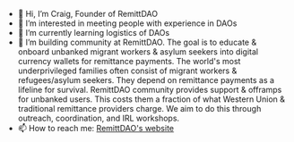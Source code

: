 - 👋 Hi, I’m Craig, Founder of RemittDAO
- 👀 I’m interested in meeting people with experience in DAOs 
- 🌱 I’m currently learning logistics of DAOs
- 💞️ I’m building community at RemittDAO. The goal is to educate & onboard unbanked migrant workers & asylum seekers into digital currency wallets for remittance payments. The world's most underprivileged families often consist of migrant workers & refugees/asylum seekers. They depend on remittance payments as a lifeline for survival. RemittDAO community provides support & offramps for unbanked users. This costs them a fraction of what Western Union & traditional remittance providers charge. We aim to do this through outreach, coordination, and IRL workshops. 
- 📫 How to reach me: [RemittDAO's website](https://remittdao.io/)

<!---
overgroun/overgroun is a ✨ special ✨ repository because its `README.md` (this file) appears on your GitHub profile.

--->

